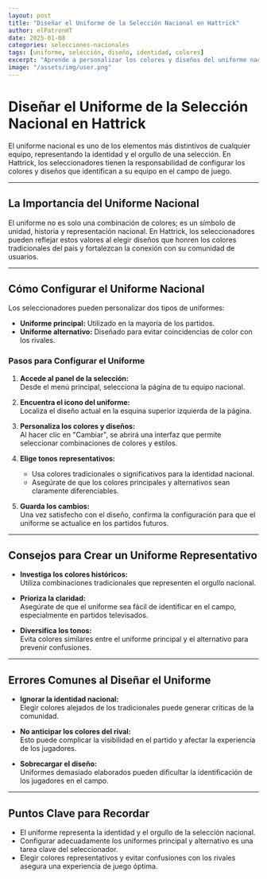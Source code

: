 ```yaml
---
layout: post
title: "Diseñar el Uniforme de la Selección Nacional en Hattrick"
author: elPatronHT
date: 2025-01-08
categories: selecciones-nacionales
tags: [uniforme, selección, diseño, identidad, colores]
excerpt: "Aprende a personalizar los colores y diseños del uniforme nacional y su impacto en la identidad del equipo."
image: "/assets/img/user.png"
---
```


# Diseñar el Uniforme de la Selección Nacional en Hattrick

El uniforme nacional es uno de los elementos más distintivos de cualquier equipo, representando la identidad y el orgullo de una selección. En Hattrick, los seleccionadores tienen la responsabilidad de configurar los colores y diseños que identifican a su equipo en el campo de juego.

---

## La Importancia del Uniforme Nacional

El uniforme no es solo una combinación de colores; es un símbolo de unidad, historia y representación nacional. En Hattrick, los seleccionadores pueden reflejar estos valores al elegir diseños que honren los colores tradicionales del país y fortalezcan la conexión con su comunidad de usuarios.

---

## Cómo Configurar el Uniforme Nacional

Los seleccionadores pueden personalizar dos tipos de uniformes:

- **Uniforme principal:** Utilizado en la mayoría de los partidos.
- **Uniforme alternativo:** Diseñado para evitar coincidencias de color con los rivales.

### Pasos para Configurar el Uniforme

1. **Accede al panel de la selección:**  
   Desde el menú principal, selecciona la página de tu equipo nacional.

2. **Encuentra el icono del uniforme:**  
   Localiza el diseño actual en la esquina superior izquierda de la página.

3. **Personaliza los colores y diseños:**  
   Al hacer clic en "Cambiar", se abrirá una interfaz que permite seleccionar combinaciones de colores y estilos.

4. **Elige tonos representativos:**

   - Usa colores tradicionales o significativos para la identidad nacional.
   - Asegúrate de que los colores principales y alternativos sean claramente diferenciables.

5. **Guarda los cambios:**  
   Una vez satisfecho con el diseño, confirma la configuración para que el uniforme se actualice en los partidos futuros.

---

## Consejos para Crear un Uniforme Representativo

- **Investiga los colores históricos:**  
   Utiliza combinaciones tradicionales que representen el orgullo nacional.

- **Prioriza la claridad:**  
   Asegúrate de que el uniforme sea fácil de identificar en el campo, especialmente en partidos televisados.

- **Diversifica los tonos:**  
   Evita colores similares entre el uniforme principal y el alternativo para prevenir confusiones.

---

## Errores Comunes al Diseñar el Uniforme

- **Ignorar la identidad nacional:**  
   Elegir colores alejados de los tradicionales puede generar críticas de la comunidad.

- **No anticipar los colores del rival:**  
   Esto puede complicar la visibilidad en el partido y afectar la experiencia de los jugadores.

- **Sobrecargar el diseño:**  
   Uniformes demasiado elaborados pueden dificultar la identificación de los jugadores en el campo.

---

## Puntos Clave para Recordar

- El uniforme representa la identidad y el orgullo de la selección nacional.
- Configurar adecuadamente los uniformes principal y alternativo es una tarea clave del seleccionador.
- Elegir colores representativos y evitar confusiones con los rivales asegura una experiencia de juego óptima.
